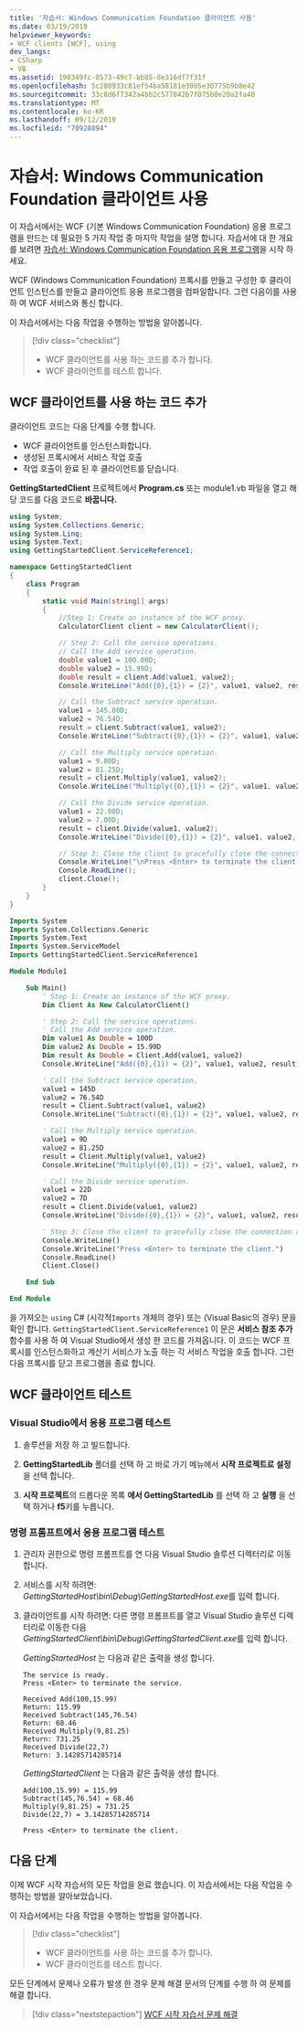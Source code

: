 ```yaml
---
title: '자습서: Windows Communication Foundation 클라이언트 사용'
ms.date: 03/19/2019
helpviewer_keywords:
- WCF clients [WCF], using
dev_langs:
- CSharp
- VB
ms.assetid: 190349fc-0573-49c7-bb85-8e316df7f31f
ms.openlocfilehash: 5c280933c81ef54ba58181e3005e30775b9b8e42
ms.sourcegitcommit: 33c8d6f7342a4bb2c577842b7f075b0e20a2fa40
ms.translationtype: MT
ms.contentlocale: ko-KR
ms.lasthandoff: 09/12/2019
ms.locfileid: "70928894"
---
```

# <a name="tutorial-use-a-windows-communication-foundation-client"></a>자습서: Windows Communication Foundation 클라이언트 사용

이 자습서에서는 WCF (기본 Windows Communication Foundation) 응용 프로그램을 만드는 데 필요한 5 가지 작업 중 마지막 작업을 설명 합니다. 자습서에 대 한 개요를 보려면 [자습서: Windows Communication Foundation 응용 프로그램](getting-started-tutorial.md)을 시작 하세요.

WCF (Windows Communication Foundation) 프록시를 만들고 구성한 후 클라이언트 인스턴스를 만들고 클라이언트 응용 프로그램을 컴파일합니다. 그런 다음이를 사용 하 여 WCF 서비스와 통신 합니다. 

이 자습서에서는 다음 작업을 수행하는 방법을 알아봅니다.
> [!div class="checklist"]
>
> - WCF 클라이언트를 사용 하는 코드를 추가 합니다.
> - WCF 클라이언트를 테스트 합니다.

## <a name="add-code-to-use-the-wcf-client"></a>WCF 클라이언트를 사용 하는 코드 추가

클라이언트 코드는 다음 단계를 수행 합니다.

- WCF 클라이언트를 인스턴스화합니다.
- 생성된 프록시에서 서비스 작업 호출
- 작업 호출이 완료 된 후 클라이언트를 닫습니다.

**GettingStartedClient** 프로젝트에서 **Program.cs** 또는 module1.vb 파일을 열고 해당 코드를 다음 코드로 **바꿉니다.**

```csharp
using System;
using System.Collections.Generic;
using System.Linq;
using System.Text;
using GettingStartedClient.ServiceReference1;

namespace GettingStartedClient
{
    class Program
    {
        static void Main(string[] args)
        {
            //Step 1: Create an instance of the WCF proxy.
            CalculatorClient client = new CalculatorClient();

            // Step 2: Call the service operations.
            // Call the Add service operation.
            double value1 = 100.00D;
            double value2 = 15.99D;
            double result = client.Add(value1, value2);
            Console.WriteLine("Add({0},{1}) = {2}", value1, value2, result);

            // Call the Subtract service operation.
            value1 = 145.00D;
            value2 = 76.54D;
            result = client.Subtract(value1, value2);
            Console.WriteLine("Subtract({0},{1}) = {2}", value1, value2, result);

            // Call the Multiply service operation.
            value1 = 9.00D;
            value2 = 81.25D;
            result = client.Multiply(value1, value2);
            Console.WriteLine("Multiply({0},{1}) = {2}", value1, value2, result);

            // Call the Divide service operation.
            value1 = 22.00D;
            value2 = 7.00D;
            result = client.Divide(value1, value2);
            Console.WriteLine("Divide({0},{1}) = {2}", value1, value2, result);

            // Step 3: Close the client to gracefully close the connection and clean up resources.
            Console.WriteLine("\nPress <Enter> to terminate the client.");
            Console.ReadLine();
            client.Close();
        }
    }
}
```

```vb
Imports System
Imports System.Collections.Generic
Imports System.Text
Imports System.ServiceModel
Imports GettingStartedClient.ServiceReference1

Module Module1

    Sub Main()
        ' Step 1: Create an instance of the WCF proxy.
        Dim Client As New CalculatorClient()

        ' Step 2: Call the service operations.
        ' Call the Add service operation.
        Dim value1 As Double = 100D
        Dim value2 As Double = 15.99D
        Dim result As Double = Client.Add(value1, value2)
        Console.WriteLine("Add({0},{1}) = {2}", value1, value2, result)

        ' Call the Subtract service operation.
        value1 = 145D
        value2 = 76.54D
        result = Client.Subtract(value1, value2)
        Console.WriteLine("Subtract({0},{1}) = {2}", value1, value2, result)

        ' Call the Multiply service operation.
        value1 = 9D
        value2 = 81.25D
        result = Client.Multiply(value1, value2)
        Console.WriteLine("Multiply({0},{1}) = {2}", value1, value2, result)

        ' Call the Divide service operation.
        value1 = 22D
        value2 = 7D
        result = Client.Divide(value1, value2)
        Console.WriteLine("Divide({0},{1}) = {2}", value1, value2, result)

        ' Step 3: Close the client to gracefully close the connection and clean up resources.
        Console.WriteLine()
        Console.WriteLine("Press <Enter> to terminate the client.")
        Console.ReadLine()
        Client.Close()

    End Sub

End Module
```

을 가져오는 `using` C# (시각적`Imports` 개체의 경우) 또는 (Visual Basic의 경우) 문을 확인 합니다. `GettingStartedClient.ServiceReference1` 이 문은 **서비스 참조 추가** 함수를 사용 하 여 Visual Studio에서 생성 한 코드를 가져옵니다. 이 코드는 WCF 프록시를 인스턴스화하고 계산기 서비스가 노출 하는 각 서비스 작업을 호출 합니다. 그런 다음 프록시를 닫고 프로그램을 종료 합니다.

## <a name="test-the-wcf-client"></a>WCF 클라이언트 테스트

### <a name="test-the-application-from-visual-studio"></a>Visual Studio에서 응용 프로그램 테스트

1. 솔루션을 저장 하 고 빌드합니다.

2. **GettingStartedLib** 폴더를 선택 하 고 바로 가기 메뉴에서 **시작 프로젝트로 설정** 을 선택 합니다.

3. **시작 프로젝트**의 드롭다운 목록 **에서 GettingStartedLib** 를 선택 하 고 **실행** 을 선택 하거나 **f5**키를 누릅니다.

### <a name="test-the-application-from-a-command-prompt"></a>명령 프롬프트에서 응용 프로그램 테스트

1. 관리자 권한으로 명령 프롬프트를 연 다음 Visual Studio 솔루션 디렉터리로 이동 합니다. 

2. 서비스를 시작 하려면: *GettingStartedHost\bin\Debug\GettingStartedHost.exe*를 입력 합니다.

3. 클라이언트를 시작 하려면: 다른 명령 프롬프트를 열고 Visual Studio 솔루션 디렉터리로 이동한 다음 *GettingStartedClient\bin\Debug\GettingStartedClient.exe*를 입력 합니다.

   *GettingStartedHost* 는 다음과 같은 출력을 생성 합니다.

   ```text
   The service is ready.
   Press <Enter> to terminate the service.

   Received Add(100,15.99)
   Return: 115.99
   Received Subtract(145,76.54)
   Return: 68.46
   Received Multiply(9,81.25)
   Return: 731.25
   Received Divide(22,7)
   Return: 3.14285714285714
   ```

   *GettingStartedClient* 는 다음과 같은 출력을 생성 합니다.

   ```text
   Add(100,15.99) = 115.99
   Subtract(145,76.54) = 68.46
   Multiply(9,81.25) = 731.25
   Divide(22,7) = 3.14285714285714

   Press <Enter> to terminate the client.
   ```

## <a name="next-steps"></a>다음 단계

이제 WCF 시작 자습서의 모든 작업을 완료 했습니다. 이 자습서에서는 다음 작업을 수행하는 방법을 알아보았습니다.

이 자습서에서는 다음 작업을 수행하는 방법을 알아봅니다.
> [!div class="checklist"]
>
> - WCF 클라이언트를 사용 하는 코드를 추가 합니다.
> - WCF 클라이언트를 테스트 합니다.

모든 단계에서 문제나 오류가 발생 한 경우 문제 해결 문서의 단계를 수행 하 여 문제를 해결 합니다.

> [!div class="nextstepaction"]
> [WCF 시작 자습서 문제 해결](troubleshooting-the-getting-started-tutorial.md)
